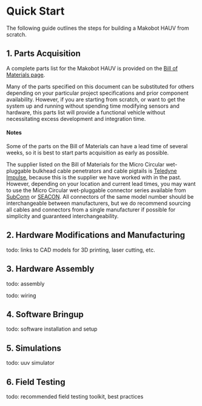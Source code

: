 # Quick Start

The following guide outlines the steps for building a Makobot HAUV from scratch.


## 1. Parts Acquisition

A complete parts list for the Makobot HAUV is provided on the [Bill of Materials page](bom.md).

Many of the parts specified on this document can be substituted for others depending on your particular project specifications and prior component availability. However, if you are starting from scratch, or want to get the system up and running without spending time modifying sensors and hardware, this parts list will provide a functional vehicle without necessitating excess development and integration time.


#### Notes

Some of the parts on the Bill of Materials can have a lead time of several weeks, so it is best to start parts acquisition as early as possible.

The supplier listed on the Bill of Materials for the Micro Circular wet-pluggable bulkhead cable penetrators and cable pigtails is <a href="http://www.teledynemarine.com/impulse/" target="_blank">Teledyne Impulse</a>, because this is the supplier we have worked with in the past. However, depending on your location and current lead times, you may want to use the Micro Circular wet-pluggable connector series available from <a href="https://www.macartney.com/what-we-offer/systems-and-products/connectors/subconn/subconn-micro-circular-series/" target="_blank">SubConn</a> or <a href="http://seaconworldwide.com/products/electrical-wet-mate/micro-wet-con/" target="_blank">SEACON</a>. All connectors of the same model number should be interchangeable between manufacturers, but we do recommend sourcing all cables and connectors from a single manufacturer if possible for simplicity and guaranteed interchangeability.

## 2. Hardware Modifications and Manufacturing

todo: links to CAD models for 3D printing, laser cutting, etc.


## 3. Hardware Assembly

todo: assembly

todo: wiring


## 4. Software Bringup

todo: software installation and setup


## 5. Simulations

todo: uuv simulator



## 6. Field Testing

todo: recommended field testing toolkit, best practices

